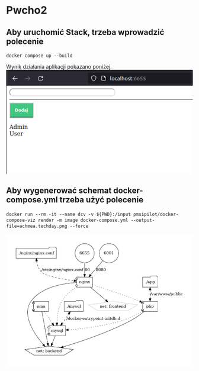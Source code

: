 # Pwcho2

## Aby uruchomić Stack, trzeba wprowadzić polecenie ##
```
docker compose up --build
```
Wynik działania aplikacji pokazano poniżej.
![alt text](https://github.com/Penxulidao/Pwcho2/blob/main/screenshots/Page.png "Http")


## Aby wygenerować schemat docker-compose.yml trzeba użyć polecenie ##

```
docker run --rm -it --name dcv -v ${PWD}:/input pmsipilot/docker-compose-viz render -m image docker-compose.yml --output-file=achmea.techday.png --force
```
![alt text](https://github.com/Penxulidao/Pwcho2/blob/main/screenshots/schemat.png "Schemat")

